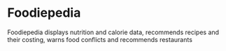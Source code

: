 # Foodiepedia
Foodiepedia displays nutrition and calorie data, recommends recipes and their costing, warns food conflicts and recommends restaurants

